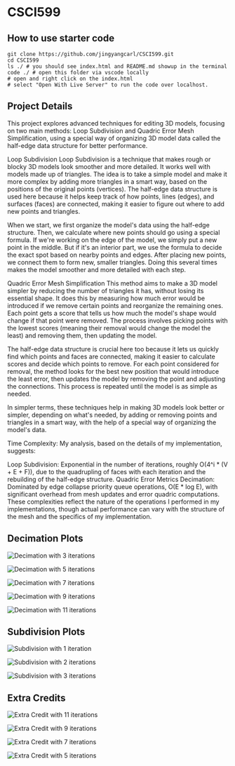 # CSCI599

## How to use starter code
```shell
git clone https://github.com/jingyangcarl/CSCI599.git
cd CSCI599
ls ./ # you should see index.html and README.md showup in the terminal
code ./ # open this folder via vscode locally
# open and right click on the index.html
# select "Open With Live Server" to run the code over localhost.
```

## Project Details
This project explores advanced techniques for editing 3D models, focusing on two main methods: Loop Subdivision and Quadric Error Mesh Simplification, using a special way of organizing 3D model data called the half-edge data structure for better performance.

Loop Subdivision
Loop Subdivision is a technique that makes rough or blocky 3D models look smoother and more detailed. It works well with models made up of triangles. The idea is to take a simple model and make it more complex by adding more triangles in a smart way, based on the positions of the original points (vertices). The half-edge data structure is used here because it helps keep track of how points, lines (edges), and surfaces (faces) are connected, making it easier to figure out where to add new points and triangles.

When we start, we first organize the model's data using the half-edge structure. Then, we calculate where new points should go using a special formula. If we're working on the edge of the model, we simply put a new point in the middle. But if it's an interior part, we use the formula to decide the exact spot based on nearby points and edges. After placing new points, we connect them to form new, smaller triangles. Doing this several times makes the model smoother and more detailed with each step.

Quadric Error Mesh Simplification
This method aims to make a 3D model simpler by reducing the number of triangles it has, without losing its essential shape. It does this by measuring how much error would be introduced if we remove certain points and reorganize the remaining ones. Each point gets a score that tells us how much the model's shape would change if that point were removed. The process involves picking points with the lowest scores (meaning their removal would change the model the least) and removing them, then updating the model.

The half-edge data structure is crucial here too because it lets us quickly find which points and faces are connected, making it easier to calculate scores and decide which points to remove. For each point considered for removal, the method looks for the best new position that would introduce the least error, then updates the model by removing the point and adjusting the connections. This process is repeated until the model is as simple as needed.

In simpler terms, these techniques help in making 3D models look better or simpler, depending on what's needed, by adding or removing points and triangles in a smart way, with the help of a special way of organizing the model's data.

Time Complexity:
My analysis, based on the details of my implementation, suggests:

Loop Subdivision: Exponential in the number of iterations, roughly O(4^i * (V + E + F)), due to the quadrupling of faces with each iteration and the rebuilding of the half-edge structure.
Quadric Error Metrics Decimation: Dominated by edge collapse priority queue operations, O(E * log E), with significant overhead from mesh updates and error quadric computations.
These complexities reflect the nature of the operations I performed in my implementations, though actual performance can vary with the structure of the mesh and the specifics of my implementation.

## Decimation Plots

![Decimation with 3 iterations](./plots/decimation_3.png)

![Decimation with 5 iterations](./plots/decimation_5.png)

![Decimation with 7 iterations](./plots/decimation_7.png)

![Decimation with 9 iterations](./plots/decimation_9.png)

![Decimation with 11 iterations](./plots/decimation_11.png)

## Subdivision Plots

![Subdivision with 1 iteration](./plots/subdivision_1.png)

![Subdivision with 2 iterations](./plots/subdivision_2.png)

![Subdivision with 3 iterations](./plots/subdivision_3.png)

## Extra Credits

![Extra Credit with 11 iterations](./plots/extra_credit_11.png)

![Extra Credit with 9 iterations](./plots/extra_credit_9.png)

![Extra Credit with 7 iterations](./plots/extra_credit_7.png)

![Extra Credit with 5 iterations](./plots/extra_credit_5.png)

